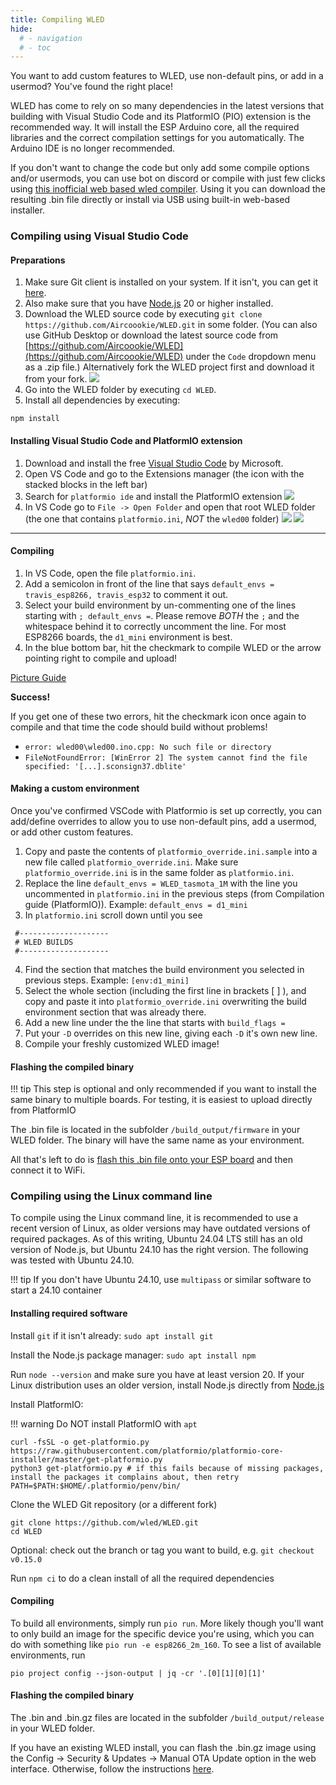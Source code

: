 ```yaml
---
title: Compiling WLED
hide:
  # - navigation
  # - toc
---
```


You want to add custom features to WLED, use non-default pins, or add in a usermod? You've found the right place!

WLED has come to rely on so many dependencies in the latest versions that building with Visual Studio Code and its PlatformIO (PIO) extension is the recommended way. It will install the ESP Arduino core, all the required libraries and the correct compilation settings for you automatically. The Arduino IDE is no longer recommended.

If you don't want to change the code but only add some compile options and/or usermods, you can use bot on discord or compile with just few clicks using [this inofficial web based wled compiler](https://wled-compile.github.io/). Using it you can download the resulting .bin file directly or install  via USB using built-in web-based installer.

### Compiling using Visual Studio Code

#### Preparations

1. Make sure Git client is installed on your system. If it isn't, you can get it [here](https://git-scm.com/downloads).
2. Also make sure that you have [Node.js](https://nodejs.org/en/download) 20 or higher installed.
3. Download the WLED source code by executing `git clone https://github.com/Aircoookie/WLED.git` in some folder.
(You can also use GitHub Desktop or download the latest source code from [https://github.com/Aircoookie/WLED](https://github.com/Aircoookie/WLED) under the `Code` dropdown menu as a .zip file.)
Alternatively fork the WLED project first and download it from your fork.
![](https://i.ibb.co/2hnGhyb/Screen-Shot-2020-11-03-at-5-25-18-PM.png)
4. Go into the WLED folder by executing `cd WLED`.
5. Install all dependencies by executing:
  ```
  npm install
  ```

#### Installing Visual Studio Code and PlatformIO extension

1. Download and install the free [Visual Studio Code](https://code.visualstudio.com/) by Microsoft.
2. Open VS Code and go to the Extensions manager (the icon with the stacked blocks in the left bar)
3. Search for `platformio ide` and install the PlatformIO extension
![](https://i.ibb.co/SNv8TtH/Screen-Shot-2020-11-03-at-6-27-58-PM.png)
4. In VS Code go to `File -> Open Folder` and open that root WLED folder (the one that contains `platformio.ini`, _NOT_ the `wled00` folder)
![](https://i.ibb.co/pXs1G0j/Screen-Shot-2020-11-03-at-5-27-03-PM.png)
![](https://i.ibb.co/10ykGxk/Screen-Shot-2020-11-03-at-5-27-17-PM.png)
---

#### Compiling

1. In VS Code, open the file `platformio.ini`.
2. Add a semicolon in front of the line that says `default_envs = travis_esp8266, travis_esp32` to comment it out.
3. Select your build environment by un-commenting one of the lines starting with `; default_envs =`.
Please remove _BOTH_ the `;` and the whitespace behind it to correctly uncomment the line.
For most ESP8266 boards, the `d1_mini` environment is best.
4. In the blue bottom bar, hit the checkmark to compile WLED or the arrow pointing right to compile and upload!

[Picture Guide](https://i.imgur.com/mZYo4KJ.jpg)

**Success!**

If you get one of these two errors, hit the checkmark icon once again to compile and that time the code should build without problems!

- `error: wled00\wled00.ino.cpp: No such file or directory`
- `FileNotFoundError: [WinError 2] The system cannot find the file specified: '[...].sconsign37.dblite'`

#### Making a custom environment

Once you've confirmed VSCode with Platformio is set up correctly, you can add/define overrides to allow you to use non-default pins, add a usermod, or add other custom features.

 1. Copy and paste the contents of `platformio_override.ini.sample` into a new file called `platformio_override.ini`. Make sure `platformio_override.ini` is in the same folder as `platformio.ini`.
 2. Replace the line `default_envs = WLED_tasmota_1M` with the line you uncommented in `platformio.ini` in the previous steps (from Compilation guide (PlatformIO)). Example: `default_envs = d1_mini`
 3. In `platformio.ini` scroll down until you see
```
 #--------------------
 # WLED BUILDS
 #--------------------
 ```
 4. Find the section that matches the build environment you selected in previous steps. Example: `[env:d1_mini]`
 5. Select the whole section (including the first line in brackets [ ] ), and copy and paste it into `platformio_override.ini` overwriting the build environment section that was already there.
 6. Add a new line under the the line that starts with `build_flags =`
 7. Put your `-D` overrides on this new line, giving each `-D` it's own new line.
 8. Compile your freshly customized WLED image!

#### Flashing the compiled binary

!!! tip
    This step is optional and only recommended if you want to install the same binary to multiple boards. For testing, it is easiest to upload directly from PlatformIO

The .bin file is located in the subfolder `/build_output/firmware` in your WLED folder. The binary will have the same name as your environment.

All that's left to do is [flash this .bin file onto your ESP board](/basics/install-binary/#flashing-method-2-esptool) and then connect it to WiFi.


### Compiling using the Linux command line

To compile using the Linux command line, it is recommended to use a recent version of Linux, as older versions may have outdated versions of required packages. As of this writing, Ubuntu 24.04 LTS still has an old version of Node.js, but Ubuntu 24.10 has the right version. The following was tested with Ubuntu 24.10.

!!! tip
     If you don't have Ubuntu 24.10, use `multipass` or similar software to start a 24.10 container

#### Installing required software

Install `git` if it isn't already: `sudo apt install git`

Install the Node.js package manager: `sudo apt install npm`

Run `node --version` and make sure you have at least version 20. If your Linux distribution uses an older version, install Node.js directly from [Node.js](https://nodejs.org/en/download)

Install PlatformIO:

!!! warning
    Do NOT install PlatformIO with `apt`

```
curl -fsSL -o get-platformio.py https://raw.githubusercontent.com/platformio/platformio-core-installer/master/get-platformio.py
python3 get-platformio.py # if this fails because of missing packages, install the packages it complains about, then retry
PATH=$PATH:$HOME/.platformio/penv/bin/
```

Clone the WLED Git repository (or a different fork)
```
git clone https://github.com/wled/WLED.git
cd WLED
```
Optional: check out the branch or tag you want to build, e.g. `git checkout v0.15.0`

Run `npm ci` to do a clean install of all the required dependencies

#### Compiling

To build all environments, simply run `pio run`. More likely though you'll want to only build an image for the specific device you're using, which you can do with something like `pio run -e esp8266_2m_160`.
To see a list of available environments, run
```
pio project config --json-output | jq -cr '.[0][1][0][1]'
```

#### Flashing the compiled binary

The .bin and .bin.gz files are located in the subfolder `/build_output/release` in your WLED folder.

If you have an existing WLED install, you can flash the .bin.gz image using the Config -> Security & Updates -> Manual OTA Update option in the web interface. Otherwise, follow the instructions [here](/basics/install-binary/#flashing-method-2-esptool).


